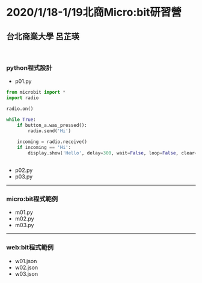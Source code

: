 # 2020/1/18-1/19北商Micro:bit研習營
## 台北商業大學 呂芷瑛

<br>

### python程式設計
- p01.py
```python
from microbit import *
import radio

radio.on()

while True:
    if button_a.was_pressed():
        radio.send('Hi') 
        
    incoming = radio.receive()
    if incoming == 'Hi':
        display.show('Hello', delay=300, wait=False, loop=False, clear=True)
        
```
- p02.py
- p03.py

***
### micro:bit程式範例
- m01.py
- m02.py
- m03.py

***
### web:bit程式範例
- w01.json
- w02.json
- w03.json


